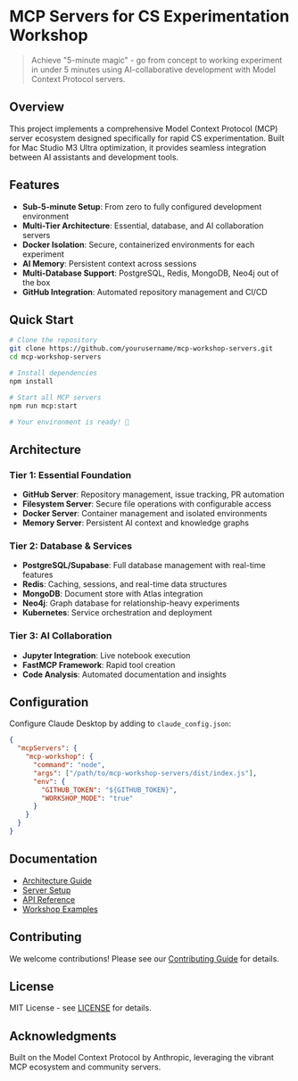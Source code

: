 # MCP Servers for CS Experimentation Workshop

> Achieve "5-minute magic" - go from concept to working experiment in under 5 minutes using AI-collaborative development with Model Context Protocol servers.

## Overview

This project implements a comprehensive Model Context Protocol (MCP) server ecosystem designed specifically for rapid CS experimentation. Built for Mac Studio M3 Ultra optimization, it provides seamless integration between AI assistants and development tools.

## Features

- **Sub-5-minute Setup**: From zero to fully configured development environment
- **Multi-Tier Architecture**: Essential, database, and AI collaboration servers
- **Docker Isolation**: Secure, containerized environments for each experiment
- **AI Memory**: Persistent context across sessions
- **Multi-Database Support**: PostgreSQL, Redis, MongoDB, Neo4j out of the box
- **GitHub Integration**: Automated repository management and CI/CD

## Quick Start

```bash
# Clone the repository
git clone https://github.com/yourusername/mcp-workshop-servers.git
cd mcp-workshop-servers

# Install dependencies
npm install

# Start all MCP servers
npm run mcp:start

# Your environment is ready! 🚀
```

## Architecture

### Tier 1: Essential Foundation
- **GitHub Server**: Repository management, issue tracking, PR automation
- **Filesystem Server**: Secure file operations with configurable access
- **Docker Server**: Container management and isolated environments
- **Memory Server**: Persistent AI context and knowledge graphs

### Tier 2: Database & Services
- **PostgreSQL/Supabase**: Full database management with real-time features
- **Redis**: Caching, sessions, and real-time data structures
- **MongoDB**: Document store with Atlas integration
- **Neo4j**: Graph database for relationship-heavy experiments
- **Kubernetes**: Service orchestration and deployment

### Tier 3: AI Collaboration
- **Jupyter Integration**: Live notebook execution
- **FastMCP Framework**: Rapid tool creation
- **Code Analysis**: Automated documentation and insights

## Configuration

Configure Claude Desktop by adding to `claude_config.json`:

```json
{
  "mcpServers": {
    "mcp-workshop": {
      "command": "node",
      "args": ["/path/to/mcp-workshop-servers/dist/index.js"],
      "env": {
        "GITHUB_TOKEN": "${GITHUB_TOKEN}",
        "WORKSHOP_MODE": "true"
      }
    }
  }
}
```

## Documentation

- [Architecture Guide](docs/architecture.md)
- [Server Setup](docs/setup.md)
- [API Reference](docs/api.md)
- [Workshop Examples](examples/README.md)

## Contributing

We welcome contributions! Please see our [Contributing Guide](CONTRIBUTING.md) for details.

## License

MIT License - see [LICENSE](LICENSE) for details.

## Acknowledgments

Built on the Model Context Protocol by Anthropic, leveraging the vibrant MCP ecosystem and community servers.